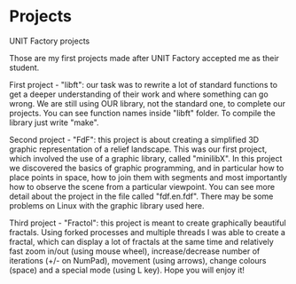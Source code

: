 # Projects
UNIT Factory projects

Those are my first projects made after UNIT Factory accepted me as their student.

First project - "libft": our task was to rewrite a lot of standard functions to get a deeper understanding of their work and where      something can go wrong. We are still using OUR library, not the standard one, to complete our projects. You can see function names inside "libft" folder. To compile the library just write "make".

Second project - "FdF": this project is about creating a simplified 3D graphic representation of a relief landscape. This was our first project, which involved the use of a graphic library, called "minilibX". In this project we discovered the basics of graphic programming, and in particular how to place points in space, how to join them with segments and most importantly how to observe the scene from a particular viewpoint. You can see more detail about the project in the file called "fdf.en.fdf". There may be some problems on Linux with the graphic library used here.

Third project  - "Fractol": this project is meant to create graphically beautiful fractals. Using forked processes and multiple threads I was able to create a fractal, which can display a lot of fractals at the same time and relatively fast zoom in/out (using mouse wheel), increase/decrease number of iterations (+/- on NumPad), movement (using arrows), change colours (space) and a special mode (using L key). Hope you will enjoy it!
